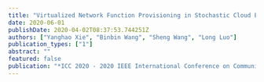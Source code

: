 ```yaml
---
title: "Virtualized Network Function Provisioning in Stochastic Cloud Environment"
date: 2020-06-01
publishDate: 2020-04-02T08:37:53.744251Z
authors: ["Yanghao Xie", "Binbin Wang", "Sheng Wang", "Long Luo"]
publication_types: ["1"]
abstract: ""
featured: false
publication: "*ICC 2020 - 2020 IEEE International Conference on Communications (ICC)*"
---
```


